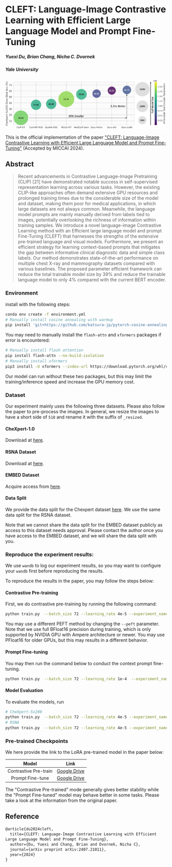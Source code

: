 # CLEFT: Language-Image Contrastive Learning with Efficient Large Language Model and Prompt Fine-Tuning

##### Yuexi Du, Brian Chang, Nicha C. Dvornek
##### Yale University

![teaser](assets/teaser.jpg)

This is the official implementation of the paper ["CLEFT: Language-Image Contrastive Learning with Efficient Large Language Model and Prompt Fine-Tuning"](https://arxiv.org/abs/2407.21011) (Accepted by MICCAI 2024).

## Abstract

> Recent advancements in Contrastive Language-Image Pretraining (CLIP) [21] have demonstrated notable success in self-supervised representation learning across various tasks. However, the existing CLIP-like approaches often demand extensive GPU resources and prolonged training times due to the considerable size of the model and dataset, making them poor for medical applications, in which large datasets are not always common. Meanwhile, the language model prompts are mainly manually derived from labels tied to images, potentially overlooking the richness of information within training samples. We introduce a novel language-image Contrastive Learning method with an Efficient large language model and prompt Fine-Tuning (CLEFT) that harnesses the strengths of the extensive pre-trained language and visual models. Furthermore, we present an efficient strategy for learning context-based prompts that mitigates the gap between informative clinical diagnostic data and simple class labels. Our method demonstrates state-of-the-art performance on multiple chest X-ray and mammography datasets compared with various baselines. The proposed parameter efficient framework can reduce the total trainable model size by 39% and reduce the trainable language model to only 4% compared with the current BERT encoder.



### Environment

install with the following steps:
```bash
conda env create -f environment.yml
# Manually install cosine annealing with warmup
pip install 'git+https://github.com/katsura-jp/pytorch-cosine-annealing-with-warmup'
```

You may need to manually install the `flash-attn` and `xformers` packages if error is encountered:
```bash
# Manually install flash attention
pip install flash-attn --no-build-isolation
# Manually install xformers
pip3 install -U xformers --index-url https://download.pytorch.org/whl/cu118
```

Our model can run without these two packages, but this may limit the training/inference speed and increase the GPU memory cost.

### Dataset

Our experiment mainly uses the following three datasets. Please also follow the paper to pre-process the images. In general, we resize the images to have a short side of `518` and rename it with the suffix of `_resized`.

#### CheXpert-1.0

Download at [here](https://stanfordaimi.azurewebsites.net/datasets/8cbd9ed4-2eb9-4565-affc-111cf4f7ebe2).

#### RSNA Dataset

Download at [here](https://www.kaggle.com/c/rsna-pneumonia-detection-challenge).



#### EMBED Dataset

Acquire access from [here](https://aws.amazon.com/marketplace/pp/prodview-unw4li5rkivs2#resources).

#### Data Split

We provide the data split for the Chexpert dataset [here](https://drive.google.com/file/d/11pzNo-dRJKgp_lAVhW-AadHAX4jGI8kr/view?usp=sharing). We use the same data split for the RSNA dataset.

Note that we cannot share the data split for the EMBED dataset publicly as access to this dataset needs approval. Please contact the author once you have access to the EMBED dataset, and we will share the data split with you.

### Reproduce the experiment results:

We use `wandb` to log our experiment results, so you may want to configure your `wandb` first before reproducing the results.

To reproduce the results in the paper, you may follow the steps below:

#### Contrastive Pre-training

First, we do contrastive pre-training by running the following command:

```bash
python train.py  --batch_size 72 --learning_rate 4e-5 --experiment_name lora_linear_proj_learn_scale_pool_img_aug_swdcy --devices 4 --strategy 'ddp_find_unused_parameters_true' --llm_type gpt --precision bf16-true --peft lora --accumulate_grad_batches 1 --grad_ckpt --weight_decay 0.1 --warm_up 4000 --emb_dim 512 --max_steps 40000 --linear_proj --pool_feat
```
You may use a different PEFT method by changing the `--peft` parameter. Note that we use full BFloat16 precision during training, which is only supported by NVIDIA GPU with Ampere architecture or newer. You may use PFloat16 for older GPUs, but this may results in a different behavior.


#### Prompt Fine-tuning

You may then run the command below to conduct the context prompt fine-tuning.

```bash
python train.py  --batch_size 72 --learning_rate 1e-4  --experiment_name prompt_tuning_ft_vit_slr --devices 4 --strategy 'ddp_find_unused_parameters_true' --llm_type gpt --precision bf16-true --accumulate_grad_batches 1 --ctx_init caption --peft lora --max_steps 8000 --weight_decay 1e-3 --warm_up 100 --emb_dim 512 --linear_proj --pool_feat --pretrained_encoder <path_to_pretrained_ckpt> --grad_ckpt --min_lr 1e-5 --data_pct 1.0 --freeze_llm --sgd --prompt_ft --ctx_length 30
```

#### Model Evaluation

To evaluate the models, run
```bash
# CheXpert-5x200
python train.py  --batch_size 72 --learning_rate 4e-5 --experiment_name lora_linear_proj_learn_scale_pool_img_aug_swdcy --devices 4 --strategy 'ddp_find_unused_parameters_true' --llm_type gpt --precision bf16-true --peft lora --accumulate_grad_batches 1 --grad_ckpt --weight_decay 0.1 --warm_up 4000 --emb_dim 512 --max_steps 40000 --linear_proj --pool_feat --eval --five_cls --pretrained_model <path_to_pretrained_ckpt> 
# RSNA
python train.py  --batch_size 72 --learning_rate 4e-5 --experiment_name lora_linear_proj_learn_scale_pool_img_aug_swdcy --devices 4 --strategy 'ddp_find_unused_parameters_true' --llm_type gpt --precision bf16-true --peft lora --accumulate_grad_batches 1 --grad_ckpt --weight_decay 0.1 --warm_up 4000 --emb_dim 512 --max_steps 40000 --linear_proj --pool_feat --eval --five_cls --pretrained_model <path_to_pretrained_ckpt> --rsna 
```

### Pre-trained Checkpoints

We here provide the link to the LoRA pre-trained model in the paper below:

|Model|Link|
|:-:|:-:|
|Contrastive Pre-train|[Google Drive](https://drive.google.com/file/d/1LN8EGvnkP85XsTySgOZ0VCS5wQkZK60_/view?usp=sharing)|
|Prompt Fine-tune|[Google Drive](https://drive.google.com/file/d/1Df-EY26rS4-wg-Ip_PSPgRgfS0_issm5/view?usp=sharing)|

The "Contrastive Pre-trained" mode generally gives better stability while the "Prompt Fine-tuned" model may behave better in some tasks. Please take a look at the information from the original paper.

## Reference

```
@article{du2024cleft,
  title={CLEFT: Language-Image Contrastive Learning with Efficient Large Language Model and Prompt Fine-Tuning},
  author={Du, Yuexi and Chang, Brian and Dvornek, Nicha C},
  journal={arXiv preprint arXiv:2407.21011},
  year={2024}
}
```
